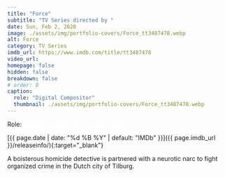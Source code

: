 ```yaml
---
title: "Force"
subtitle: "TV Series directed by "
date: Sun, Feb 2, 2020
image: ./assets/img/portfolio-covers/Force_tt3487478.webp
alt: Force
category: TV Series
imdb_url: https://www.imdb.com/title/tt3487478
video_url: 
homepage: false
hidden: false
breakdown: false
# order: 0
caption:
  role: "Digital Compositor"
  thumbnail: ./assets/img/portfolio-covers/Force_tt3487478.webp
---
```

Role: <span style="color:white">{{ page.caption.role | default: "N/A" }}</span>

[{{ page.date | date: "%d %B %Y" | default: "IMDb" }}]({{ page.imdb_url }}/releaseinfo/){:target="_blank"}

A boisterous homicide detective is partnered with a neurotic narc to fight organized crime in the Dutch city of Tilburg.
